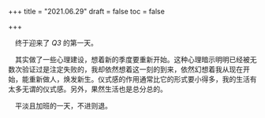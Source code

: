 +++
title = "2021.06.29"
draft = false
toc = false

+++



&emsp;终于迎来了 *Q3* 的第一天。

&emsp;其实做了一些心理建设，想着新的季度要重新开始。这种心理暗示明明已经被无数次验证过是注定失败的，我却依然想着这一刻的到来，依然幻想着我从现在开始，能重新做人，焕发新生。仪式感的作用通常比它的形式要小得多，我的生活有太多无谓的仪式感。另外，果然生活也是总分总的。

&emsp;平淡且加班的一天，不进则退。

